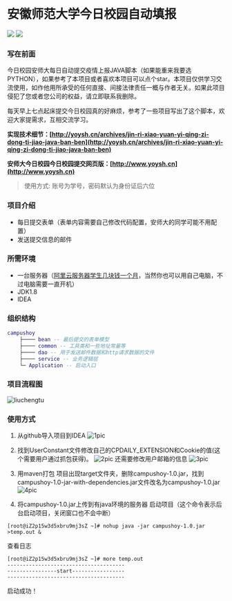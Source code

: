 # 安徽师范大学今日校园自动填报
![](https://img.shields.io/badge/build-passing-brightgreen) ![](https://img.shields.io/badge/Powered%20by-Damon-green)
### 写在前面

今日校园安师大每日自动提交疫情上报JAVA脚本（如果能重来我要选PYTHON），如果参考了本项目或者喜欢本项目可以点个star。本项目仅供学习交流使用，如作他用所承受的任何直接、间接法律责任一概与作者无关。如果此项目侵犯了您或者您公司的权益，请立即联系我删除。


每天早上七点起床提交今日校园真的好麻烦，参考了一些项目写出了这个脚本，欢迎大家提需求，互相交流学习。

**实现技术细节：[http://yoysh.cn/archives/jin-ri-xiao-yuan-yi-qing-zi-dong-ti-jiao-java-ban-ben](http://yoysh.cn/archives/jin-ri-xiao-yuan-yi-qing-zi-dong-ti-jiao-java-ban-ben)**

**安师大今日校园今日校园提交网页版：[http://www.yoysh.cn](http://www.yoysh.cn)**
> 使用方式: 账号为学号，密码默认为身份证后六位


### 项目介绍
- 每日提交表单（表单内容需要自己修改代码配置，安师大的同学可能不用配置）
- 发送提交信息的邮件

### 所需环境
- 一台服务器（[阿里云服务器学生几块钱一个月](https://www.aliyun.com/minisite/goods?userCode=ems3fhvr)，当然你也可以用自己电脑，不过电脑需要一直开机）
- JDK1.8
- IDEA

### 组织结构

``` lua
campushoy
	├──── bean -- 最后提交的表单模型
	├──── common -- 工具类和一些地址常量等
	├──── dao -- 用于发送邮件数据和http请求数据的文件
	├──── service -- 业务逻辑层
	└─ Application -- 启动入口
```


### 项目流程图

![liuchengtu](https://gitee.com/csdn-ZERODAY_GI/Image/raw/048453ec1fcc6e46c7cc4223d3e9a30889429ea7/files/liuchengtu.png)

### 使用方式
1. 从github导入项目到IDEA
![1pic](https://gitee.com/csdn-ZERODAY_GI/Image/raw/048453ec1fcc6e46c7cc4223d3e9a30889429ea7/files/1picture.png)

2. 找到UserConstant文件修改自己的CPDAILY_EXTENSION和Cookie的值(这个需要用户通过抓包获得)。
![2pic](https://gitee.com/csdn-ZERODAY_GI/Image/raw/048453ec1fcc6e46c7cc4223d3e9a30889429ea7/files/2picture.png)
还需要修改用户邮箱的信息
![3pic](https://gitee.com/csdn-ZERODAY_GI/Image/raw/048453ec1fcc6e46c7cc4223d3e9a30889429ea7/files/3picture.png)

3. 用maven打包  项目出现target文件夹，删除campushoy-1.0.jar，找到campushoy-1.0-jar-with-dependencies.jar文件改名为campushoy-1.0.jar
![4pic](https://gitee.com/csdn-ZERODAY_GI/Image/raw/048453ec1fcc6e46c7cc4223d3e9a30889429ea7/files/4picture.png)

4. 将campushoy-1.0.jar上传到有java环境的服务器
启动项目（这个命令表示后台启动项目，关闭窗口也不会中断）
```shell
[root@iZ2p15w3d5xbru9mj3sZ ~]# nohup java -jar campushoy-1.0.jar >temp.out &
```
查看日志
```shell
[root@iZ2p15w3d5xbru9mj3sZ ~]# more temp.out 
--------------------------------------
----------------start-----------------
--------------------------------------
```
启动成功！


